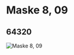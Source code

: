 # Maske 8, 09
## 64320
![Maske 8, 09](https://lc-www-live-s.legocdn.com/media/bricks/5/2/4537491.jpg)